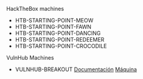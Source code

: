 HackTheBox machines 

- HTB-STARTING-POINT-MEOW
- HTB-STARTING-POINT-FAWN
- HTB-STARTING-POINT-DANCING
- HTB-STARTING-POINT-REDEEMER
- HTB-STARTING-POINT-CROCODILE

VulnHub Machines



- VULNHUB-BREAKOUT <a href='https://github.com/TheZombrex/machines/blob/main/docs/Breakout.pdf'>Documentación</a> <a href='https://www.vulnhub.com/entry/empire-breakout,751/'>Máquina</a>
